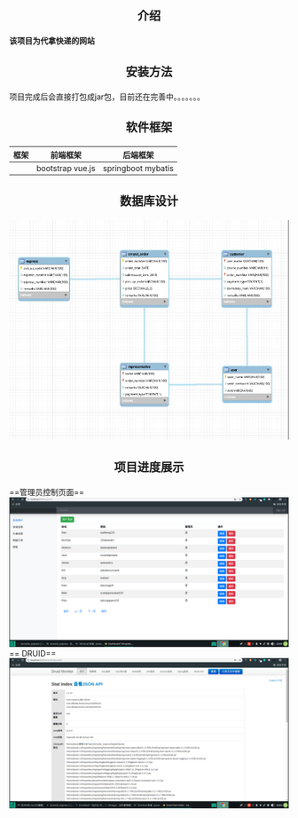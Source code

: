 ## <p style="text-align:center">介绍</p>
#### 该项目为代拿快递的网站
## <p style="text-align:center">安装方法</p>
项目完成后会直接打包成jar包，目前还在完善中。。。。。。。
## <p style="text-align:center">软件框架</p>
|框架|前端框架|后端框架|
|-|-|-|
||bootstrap vue.js|springboot mybatis|
## <p style="text-align:center">数据库设计</p>
![](images/DBdesign.png)
## <p style="text-align:center">项目进度展示</p>
==管理员控制页面==
![](images/backstage-supporter.png)
== DRUID==
![](images/duridDataSource.png)




